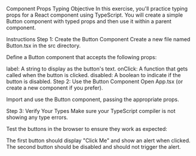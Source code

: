 Component Props Typing
Objective
In this exercise, you'll practice typing props for a React component using TypeScript. You will create a simple Button component with typed props and then use it within a parent component.

Instructions
Step 1: Create the Button Component
Create a new file named Button.tsx in the src directory.

Define a Button component that accepts the following props:

label: A string to display as the button's text.
onClick: A function that gets called when the button is clicked.
disabled: A boolean to indicate if the button is disabled.
Step 2: Use the Button Component
Open App.tsx (or create a new component if you prefer).

Import and use the Button component, passing the appropriate props.

Step 3: Verify Your Types
Make sure your TypeScript compiler is not showing any type errors.

Test the buttons in the browser to ensure they work as expected:

The first button should display "Click Me" and show an alert when clicked.
The second button should be disabled and should not trigger the alert.